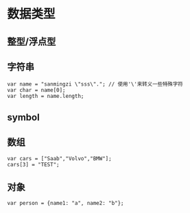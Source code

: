 # 数据类型

## 整型/浮点型

## 字符串

```
var name = "sanmingzi \"sss\"."; // 使用'\'来转义一些特殊字符
var char = name[0];
var length = name.length;
```

## symbol

## 数组

```
var cars = ["Saab","Volvo","BMW"];
cars[3] = "TEST";
```

## 对象

```
var person = {name1: "a", name2: "b"};

```